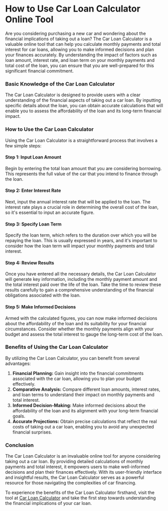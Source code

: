 How to Use Car Loan Calculator Online Tool
==========================================

Are you considering purchasing a new car and wondering about the financial implications of taking out a loan? The Car Loan Calculator is a valuable online tool that can help you calculate monthly payments and total interest for car loans, allowing you to make informed decisions and plan your finances accurately. By understanding the impact of factors such as loan amount, interest rate, and loan term on your monthly payments and total cost of the loan, you can ensure that you are well-prepared for this significant financial commitment.

### Basic Knowledge of the Car Loan Calculator

The Car Loan Calculator is designed to provide users with a clear understanding of the financial aspects of taking out a car loan. By inputting specific details about the loan, you can obtain accurate calculations that will enable you to assess the affordability of the loan and its long-term financial impact.

### How to Use the Car Loan Calculator

Using the Car Loan Calculator is a straightforward process that involves a few simple steps:

#### Step 1: Input Loan Amount

Begin by entering the total loan amount that you are considering borrowing. This represents the full value of the car that you intend to finance through the loan.

#### Step 2: Enter Interest Rate

Next, input the annual interest rate that will be applied to the loan. The interest rate plays a crucial role in determining the overall cost of the loan, so it's essential to input an accurate figure.

#### Step 3: Specify Loan Term

Specify the loan term, which refers to the duration over which you will be repaying the loan. This is usually expressed in years, and it's important to consider how the loan term will impact your monthly payments and total interest.

#### Step 4: Review Results

Once you have entered all the necessary details, the Car Loan Calculator will generate key information, including the monthly payment amount and the total interest paid over the life of the loan. Take the time to review these results carefully to gain a comprehensive understanding of the financial obligations associated with the loan.

#### Step 5: Make Informed Decisions

Armed with the calculated figures, you can now make informed decisions about the affordability of the loan and its suitability for your financial circumstances. Consider whether the monthly payments align with your budget and assess the total interest to gauge the long-term cost of the loan.

### Benefits of Using the Car Loan Calculator

By utilizing the Car Loan Calculator, you can benefit from several advantages:

1. **Financial Planning:** Gain insight into the financial commitments associated with the car loan, allowing you to plan your budget effectively.
2. **Comparative Analysis:** Compare different loan amounts, interest rates, and loan terms to understand their impact on monthly payments and total interest.
3. **Informed Decision-Making:** Make informed decisions about the affordability of the loan and its alignment with your long-term financial goals.
4. **Accurate Projections:** Obtain precise calculations that reflect the real costs of taking out a car loan, enabling you to avoid any unexpected financial surprises.

### Conclusion

The Car Loan Calculator is an invaluable online tool for anyone considering taking out a car loan. By providing detailed calculations of monthly payments and total interest, it empowers users to make well-informed decisions and plan their finances effectively. With its user-friendly interface and insightful results, the Car Loan Calculator serves as a powerful resource for those navigating the complexities of car financing.

To experience the benefits of the Car Loan Calculator firsthand, visit the tool at [Car Loan Calculator](https://www.onlinecalculatorsfree.com/financial/car-loan-calculator.html) and take the first step towards understanding the financial implications of your car loan.